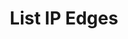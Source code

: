 ---
title: List IP Edges
excerpt: Retrieve a paginated, filtered list of IP Edges
api:
  file: jacobswagger.json
  operationId: post_api-v1-assets-edges
hidden: false
---